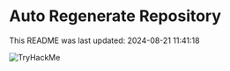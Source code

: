 # Auto Regenerate Repository

This README was last updated: 2024-08-21 11:41:18

 ![TryHackMe](https://tryhackme.com/badge/533634)